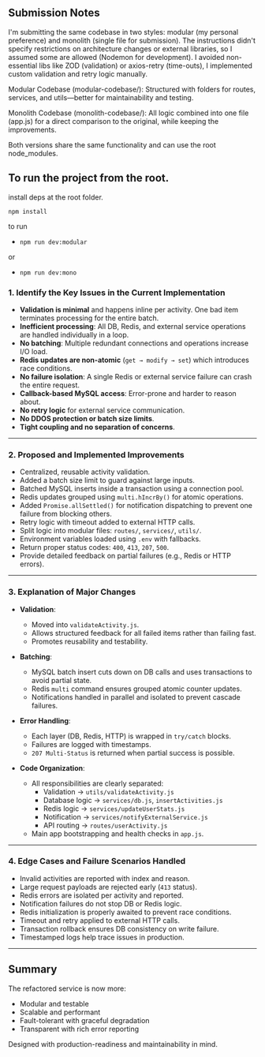 ## Submission Notes
I'm submitting the same codebase in two styles: modular (my personal preference) and monolith (single file for submission). The instructions didn't specify restrictions on architecture changes or external libraries, so I assumed some are allowed (Nodemon for development). I avoided non-essential libs like ZOD (validation) or axios-retry (time-outs), I implemented custom validation and retry logic manually.

Modular Codebase (modular-codebase/): Structured with folders for routes, services, and utils—better for maintainability and testing.

Monolith Codebase (monolith-codebase/): All logic combined into one file (app.js) for a direct comparison to the original, while keeping the improvements.

Both versions share the same functionality and can use the root node_modules.

## To run the project from the root.
 install deps at the root folder.
 
 `npm install`
 
 to run
- `npm run dev:modular`

 or
- `npm run dev:mono`


### 1. Identify the Key Issues in the Current Implementation

- **Validation is minimal** and happens inline per activity. One bad item terminates processing for the entire batch.
- **Inefficient processing**: All DB, Redis, and external service operations are handled individually in a loop.
- **No batching**: Multiple redundant connections and operations increase I/O load.
- **Redis updates are non-atomic** (`get → modify → set`) which introduces race conditions.
- **No failure isolation**: A single Redis or external service failure can crash the entire request.
- **Callback-based MySQL access**: Error-prone and harder to reason about.
- **No retry logic** for external service communication.
- **No DDOS protection or batch size limits**.
- **Tight coupling and no separation of concerns**.

---

### 2. Proposed and Implemented Improvements

- Centralized, reusable activity validation.
- Added a batch size limit to guard against large inputs.
- Batched MySQL inserts inside a transaction using a connection pool.
- Redis updates grouped using `multi.hIncrBy()` for atomic operations.
- Added `Promise.allSettled()` for notification dispatching to prevent one failure from blocking others.
- Retry logic with timeout added to external HTTP calls.
- Split logic into modular files: `routes/`, `services/`, `utils/`.
- Environment variables loaded using `.env` with fallbacks.
- Return proper status codes: `400`, `413`, `207`, `500`.
- Provide detailed feedback on partial failures (e.g., Redis or HTTP errors).

---

### 3. Explanation of Major Changes

- **Validation**:
  - Moved into `validateActivity.js`.
  - Allows structured feedback for all failed items rather than failing fast.
  - Promotes reusability and testability.

- **Batching**:
  - MySQL batch insert cuts down on DB calls and uses transactions to avoid partial state.
  - Redis `multi` command ensures grouped atomic counter updates.
  - Notifications handled in parallel and isolated to prevent cascade failures.

- **Error Handling**:
  - Each layer (DB, Redis, HTTP) is wrapped in `try/catch` blocks.
  - Failures are logged with timestamps.
  - `207 Multi-Status` is returned when partial success is possible.

- **Code Organization**:
  - All responsibilities are clearly separated:
    - Validation → `utils/validateActivity.js`
    - Database logic → `services/db.js`, `insertActivities.js`
    - Redis logic → `services/updateUserStats.js`
    - Notification → `services/notifyExternalService.js`
    - API routing → `routes/userActivity.js`
  - Main app bootstrapping and health checks in `app.js`.

---

### 4. Edge Cases and Failure Scenarios Handled

- Invalid activities are reported with index and reason.
- Large request payloads are rejected early (`413` status).
- Redis errors are isolated per activity and reported.
- Notification failures do not stop DB or Redis logic.
- Redis initialization is properly awaited to prevent race conditions.
- Timeout and retry applied to external HTTP calls.
- Transaction rollback ensures DB consistency on write failure.
- Timestamped logs help trace issues in production.

---

## Summary

The refactored service is now more:

- Modular and testable
- Scalable and performant
- Fault-tolerant with graceful degradation
- Transparent with rich error reporting

Designed with production-readiness and maintainability in mind.


